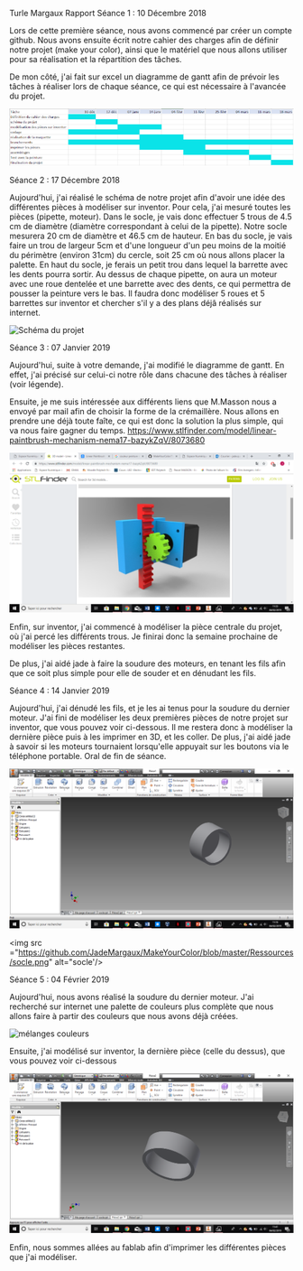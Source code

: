 Turle Margaux                                                 Rapport
Séance 1 : 10 Décembre 2018    

Lors de cette première séance, nous avons commencé par créer un compte github. Nous avons ensuite écrit notre cahier des charges afin de 
définir notre projet (make your color), ainsi que le matériel que nous allons utiliser pour sa réalisation et la répartition des tâches.

De mon côté, j'ai fait sur excel un diagramme de gantt afin de prévoir les tâches à réaliser lors de chaque séance, ce qui est 
nécessaire à l'avancée du projet. 

<img src ="https://github.com/JadeMargaux/MakeYourColor/blob/master/Ressources/Diagramme%20de%20Gantt.png" alt="Diagramme de Gantt"/>


Séance 2 : 17 Décembre 2018

Aujourd'hui, j'ai réalisé le schéma de notre projet afin d'avoir une idée des différentes pièces à modéliser sur inventor. Pour cela, j'ai mesuré toutes les pièces (pipette, moteur). Dans le socle, je vais donc effectuer 5 trous de 4.5 cm de diamètre (diamètre correspondant à celui de la pipette). Notre socle mesurera 20 cm de diamètre et 46.5 cm de hauteur. En bas du socle, je vais faire un trou de largeur 5cm et d'une longueur d'un peu moins de la moitié du périmètre (environ 31cm) du cercle, soit 25 cm où nous allons placer la palette. En haut du socle, je ferais un petit trou dans lequel la barrette avec les dents pourra sortir.
Au dessus de chaque pipette, on aura un moteur avec une roue dentelée et une barrette avec des dents, ce qui permettra de pousser la peinture vers le bas. Il faudra donc modéliser 5 roues et 5 barrettes sur inventor et chercher s'il y a des plans déjâ réalisés sur internet.


<img src ="https://github.com/JadeMargaux/MakeYourColor/blob/master/Ressources/sch%C3%A9ma%20du%20projet.JPG" alt="Schéma du projet"/>


Séance 3 : 07 Janvier 2019

Aujourd'hui, suite à votre demande, j'ai modifié le diagramme de gantt. En effet, j'ai précisé sur celui-ci notre rôle dans chacune des tâches à réaliser (voir légende).

Ensuite, je me suis intéressée aux différents liens que M.Masson nous a envoyé par mail afin de choisir la forme de la crémaillère. Nous allons en prendre une déjà toute faîte, ce qui est donc la solution la plus simple, qui va nous faire gagner du temps. https://www.stlfinder.com/model/linear-paintbrush-mechanism-nema17-bazykZqV/8073680

<img src="https://github.com/JadeMargaux/MakeYourColor/blob/master/Ressources/cr%C3%A9maill%C3%A8re.png" alt="crémaillère"/>

Enfin, sur inventor, j'ai commencé à modéliser la pièce centrale du projet, où j'ai percé les différents trous. Je finirai donc la semaine prochaine de modéliser les pièces restantes.

De plus, j'ai aidé jade à faire la soudure des moteurs, en tenant les fils afin que ce soit plus simple pour elle de souder et en dénudant les fils.


Séance 4 : 14 Janvier 2019

Aujourd'hui, j'ai dénudé les fils, et je les ai tenus pour la soudure du dernier moteur.
J'ai fini de modéliser les deux premières pièces de notre projet sur inventor, que vous pouvez voir ci-dessous. Il me restera donc à modéliser la dernière pièce puis à les imprimer en 3D, et les coller.
De plus, j'ai aidé jade à savoir si les moteurs tournaient lorsqu'elle appuyait sur les boutons via le téléphone portable.
Oral de fin de séance.

<img src ="https://github.com/JadeMargaux/MakeYourColor/blob/master/Ressources/pi%C3%A8ce1.png" alt="pièce 1"/>

<img src ="https://github.com/JadeMargaux/MakeYourColor/blob/master/Ressources/socle.png" alt="socle'/>
                                                                                               
                                                                                               
                                                                                               
                                                                                               
                                                                                               
  
  
  
  
  
                                                                                               
                                                                                               

Séance 5 : 04 Février 2019

Aujourd'hui, nous avons réalisé la soudure du dernier moteur.
J'ai recherché sur internet une palette de couleurs plus complète que nous allons faire à partir des couleurs que nous avons déjà créées.

<img src ="https://github.com/JadeMargaux/MakeYourColor/blob/master/Ressources/m%C3%A9lange%20couleurs.jpg" alt="mélanges couleurs"/>

Ensuite, j'ai modélisé sur inventor, la dernière pièce (celle du dessus), que vous pouvez voir ci-dessous

<img src="https://github.com/JadeMargaux/MakeYourColor/blob/master/Ressources/pi%C3%A8ce2.png" alt="pièce 2"/>

Enfin, nous sommes allées au fablab afin d'imprimer les différentes pièces que j'ai modéliser.


